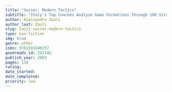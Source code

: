 ```yaml
---
title: "Soccer: Modern Tactics"
subtitle: "Italy's Top Coaches Analyze Game Formations Through 180 Situations"
author: Alessandro Zauli
author_last: Zauli
slug: zauli-soccer-modern-tactics
type: non-fiction
img: true
genre: other
isbn: 9781591640257
goodreads_id: 281146
publish_year: 2003
pages: 138
rating: 
date_started:
date_completed:
priority: low
---
```

